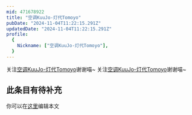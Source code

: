 ```yaml
---
mid: 471678922
title: "空调KuuJo-灯代Tomoyo"
pubDate: "2024-11-04T11:22:15.291Z"
updatedDate: "2024-11-04T11:22:15.291Z"
profile:
  {
    Nickname: ["空调KuuJo-灯代Tomoyo"],
  }
---
```


关注[空调KuuJo-灯代Tomoyo](https://space.bilibili.com/471678922)谢谢喵~ 关注[空调KuuJo-灯代Tomoyo](https://space.bilibili.com/471678922)谢谢喵~

## 此条目有待补充
你可以在[这里](https://github.com/Yuhanawa/VTuber.ICU-Content/edit/master/v/空调KuuJo-灯代Tomoyo/index.md)编辑本文
